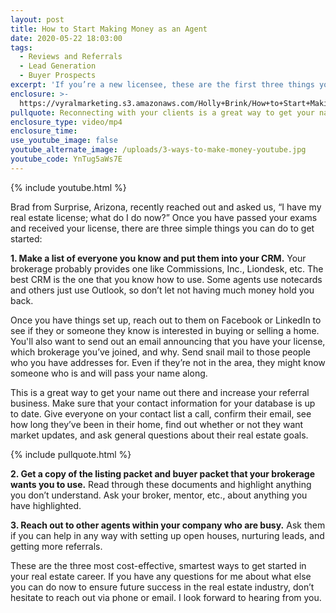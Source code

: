 ```yaml
---
layout: post
title: How to Start Making Money as an Agent
date: 2020-05-22 18:03:00
tags:
  - Reviews and Referrals
  - Lead Generation
  - Buyer Prospects
excerpt: 'If you’re a new licensee, these are the first three things you should do.'
enclosure: >-
  https://vyralmarketing.s3.amazonaws.com/Holly+Brink/How+to+Start+Making+Money+as+an+Agent.mp4
pullquote: Reconnecting with your clients is a great way to get your name out there.
enclosure_type: video/mp4
enclosure_time:
use_youtube_image: false
youtube_alternate_image: /uploads/3-ways-to-make-money-youtube.jpg
youtube_code: YnTug5aWs7E
---
```


{% include youtube.html %}

Brad from Surprise, Arizona, recently reached out and asked us, “I have my real estate license; what do I do now?” Once you have passed your exams and received your license, there are three simple things you can do to get started:

**1\. Make a list of everyone you know and put them into your CRM.** Your brokerage probably provides one like Commissions, Inc., Liondesk, etc. The best CRM is the one that you know how to use. Some agents use notecards and others just use Outlook, so don’t let not having much money hold you back.&nbsp;

Once you have things set up, reach out to them on Facebook or LinkedIn to see if they or someone they know is interested in buying or selling a home. You'll also want to send out an email announcing that you have your license, which brokerage you’ve joined, and why. Send snail mail to those people who you have addresses for. Even if they’re not in the area, they might know someone who is and will pass your name along.&nbsp;

This is a great way to get your name out there and increase your referral business. Make sure that your contact information for your database is up to date. Give everyone on your contact list a call, confirm their email, see how long they’ve been in their home, find out whether or not they want market updates, and ask general questions about their real estate goals.

{% include pullquote.html %}

**2\. Get a copy of the listing packet and buyer packet that your brokerage wants you to use.** Read through these documents and highlight anything you don’t understand. Ask your broker, mentor, etc., about anything you have highlighted.

**3\. Reach out to other agents within your company who are busy.** Ask them if you can help in any way with setting up open houses, nurturing leads, and getting more referrals.

These are the three most cost-effective, smartest ways to get started in your real estate career. If you have any questions for me about what else you can do now to ensure future success in the real estate industry, don’t hesitate to reach out via phone or email. I look forward to hearing from you.